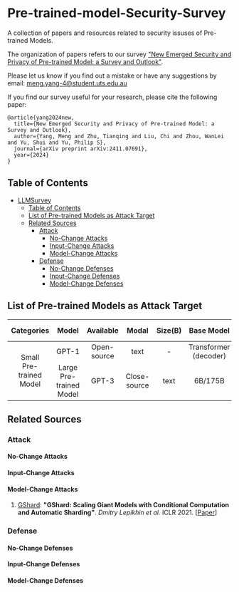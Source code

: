 # Pre-trained-model-Security-Survey

A collection of papers and resources related to security issuses of Pre-trained Models.

The organization of papers refers to our survey ["New Emerged Security and Privacy of Pre-trained Model: a Survey and Outlook"](https://arxiv.org/abs/2411.07691).

Please let us know if you find out a mistake or have any suggestions by email: meng.yang-4@student.uts.edu.au

If you find our survey useful for your research, please cite the following paper:

```
@article{yang2024new,
  title={New Emerged Security and Privacy of Pre-trained Model: a Survey and Outlook},
  author={Yang, Meng and Zhu, Tianqing and Liu, Chi and Zhou, WanLei and Yu, Shui and Yu, Philip S},
  journal={arXiv preprint arXiv:2411.07691},
  year={2024}
}
```


## Table of Contents

- [LLMSurvey](#Pre-trained-model-Security-Survey)
  - [Table of Contents](#table-of-contents)
  - [List of Pre-trained Models as Attack Target](List-of-Pre-trained-Models-as-Attack-Target)
  - [Related Sources](#related-sources)
    - [Attack](#attack)
      - [No-Change Attacks](#No-Change-Attacks)
      - [Input-Change Attacks](#Input-Change-Attacks)
      - [Model-Change Attacks](#Model-Change-Attacks)
    - [Defense](#defense)
      - [No-Change Defenses](#No-Change-Defenses)
      - [Input-Change Defenses](#Input-Change-Defenses)
      - [Model-Change Defenses](#Model-Change-Defenses)

## List of Pre-trained Models as Attack Target

<table class="tg">
<thead>
  <tr>
    <th class="tg-nrix" align="center" rowspan="2">Categories</th>
    <th class="tg-0lax" align="center" rowspan="2">Model</th>
    <th class="tg-baqh" align="center" rowspan="2">Available</th>
    <th class="tg-0lax" align="center" rowspan="2">Modal</th>
    <th class="tg-baqh" align="center" rowspan="2">Size(B)</th>
    <th class="tg-0lax" align="center" rowspan="2">Base Model</th>
    <th class="tg-baqh" align="center" rowspan="2">Release Time</th>
  </tr>
  <tr>
  </tr>
  </thead>
  <tbody>
  <tr>
    <td class="tg-nrix" align="center" rowspan="27"> Small <br> Pre-trained Model</td>
    <td class="tg-0lax" align="center" rowspan="2">GPT-1</td>
    <td class="tg-baqh" align="center" rowspan="2">Open-source</td>
    <td class="tg-0lax" align="center" rowspan="2">text</td>
    <td class="tg-baqh" align="center" rowspan="2">-</td>
    <td class="tg-0lax" align="center" rowspan="2">Transformer (decoder)</td>
    <td class="tg-baqh" align="center" rowspan="2">Jun-2018</td>
  </tr>
    <td class="tg-0lax" align="center" rowspan="2">BERT</td>
    <td class="tg-baqh" align="center" rowspan="2">Open-source</td>
    <td class="tg-0lax" align="center" rowspan="2">text</td>
    <td class="tg-baqh" align="center" rowspan="2">330MB</td>
    <td class="tg-0lax" align="center" rowspan="2">Transformer (Encoder)</td>
    <td class="tg-baqh" align="center" rowspan="2">Oct-2018</td>
  </tr>
    <td class="tg-nrix" align="center" rowspan="27"> Large <br> Pre-trained Model</td>
    <td class="tg-0lax" align="center" rowspan="2">GPT-3</td>
    <td class="tg-baqh" align="center" rowspan="2">Close-source</td>
    <td class="tg-0lax" align="center" rowspan="2">text</td>
    <td class="tg-baqh" align="center" rowspan="2">6B/175B</td>
    <td class="tg-0lax" align="center" rowspan="2">GPT-2</td>
    <td class="tg-baqh" align="center" rowspan="2">May-2020</td>
  </tr>
    <td class="tg-0lax" align="center" rowspan="2">GPT-3.5</td>
    <td class="tg-baqh" align="center" rowspan="2">Close-source</td>
    <td class="tg-0lax" align="center" rowspan="2">text</td>
    <td class="tg-baqh" align="center" rowspan="2">-</td>
    <td class="tg-0lax" align="center" rowspan="2">GPT-3</td>
    <td class="tg-baqh" align="center" rowspan="2">Mar-2022</td>
  </tr>
</tbody>
</table>

  

## Related Sources

### Attack
#### No-Change Attacks

#### Input-Change Attacks

#### Model-Change Attacks

1. <u>GShard</u>: **"GShard: Scaling Giant Models with Conditional Computation and Automatic Sharding"**. *Dmitry Lepikhin et al.* ICLR 2021. [[Paper](http://arxiv.org/abs/2006.16668v1)]


### Defense
#### No-Change Defenses

#### Input-Change Defenses

#### Model-Change Defenses



